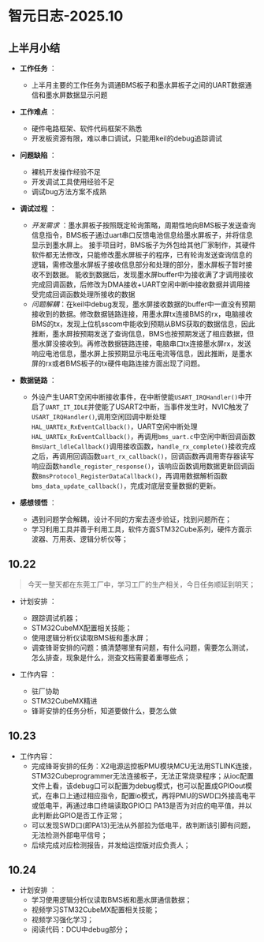 # 智元日志-2025.10  

## 上半月小结

* **工作任务** ：  
  * 上半月主要的工作任务为调通BMS板子和墨水屏板子之间的UART数据通信和墨水屏数据显示问题

* **工作难点** ：  
  * 硬件电路框架、软件代码框架不熟悉  
  * 开发板资源有限，难以串口调试，只能用keil的debug追踪调试

* **问题缺陷** ：  
  * 裸机开发操作经验不足  
  * 开发调试工具使用经验不足  
  * 调试bug方法方案不成熟  

* **调试过程** ：
  * *开发需求* ：墨水屏板子按照既定轮询策略，周期性地向BMS板子发送查询信息指令，BMS板子通过uart串口反馈电池信息给墨水屏板子，并将信息显示到墨水屏上。
    接手项目时，BMS板子为外包给其他厂家制作，其硬件软件都无法修改，只能修改墨水屏板子的程序，已有轮询发送查询信息的逻辑，需修改墨水屏板子接收信息部分和处理的部分，墨水屏板子暂时接收不到数据。
    能收到数据后，发现墨水屏buffer中为接收满了才调用接收完成回调函数，后修改为DMA接收+UART空闲中断中接收数据并调用接受完成回调函数处理所接收的数据  
  * *问题解耦*：在keil中debug发现，墨水屏接收数据的buffer中一直没有预期接收到的数据。修改数据链路连接，用墨水屏tx连接BMS的rx，电脑接收BMS的tx，发现上位机sscom中能收到预期从BMS获取的数据信息，因此推断，墨水屏按预期发送了查询信息，BMS也按预期发送了相应数据，但墨水屏没接收到。再修改数据链路连接，电脑串口tx连接墨水屏rx，发送响应电池信息，墨水屏上按预期显示电压电流等信息，因此推断，是墨水屏的rx或者BMS板子的tx硬件电路连接方面出现了问题。

* **数据链路** ：  
    - 外设产生UART空闲中断接收事件，在中断使能`USART_IRQHandler()`中开启了`UART_IT_IDLE`并使能了USART2中断，当事件发生时，NVIC触发了`USART_IRQHandler()`,调用空闲回调中断处理`HAL_UARTEx_RxEventCallback()`，UART空闲中断处理`HAL_UARTEx_RxEventCallback()`，再调用`bms_uart.c`中空闲中断回调函数`BmsUart_ldleCallback()`调用接收函数，`handle_rx_complete()`接收完成之后，再调用回调函数`uart_rx_callback()`，回调函数再调用寄存器读写响应函数`handle_register_response()`，该响应函数调用数据更新回调函数`BmsProtocol_RegisterDataCallback()`，再调用数据解析函数`bms_data_update_callback()`，完成对底层变量数据的更新。

* **感想领悟** ：  
  * 遇到问题学会解耦，设计不同的方案去逐步验证，找到问题所在；
  * 学习利用工具并善于利用工具，软件方面STM32Cube系列，硬件方面示波器、万用表、逻辑分析仪等；

## 10.22

> 今天一整天都在东莞工厂中，学习工厂的生产相关，今日任务顺延到明天；

* 计划安排 ：
  * 跟踪调试机器；
  * STM32CubeMX配置相关技能；
  * 使用逻辑分析仪读取BMS板和墨水屏；
  * 调查锋哥安排的问题：搞清楚哪里有问题，有什么问题，需要怎么测试，怎么排查，现象是什么，测查文档需要着重哪些点；

* 工作内容 ：
  * 驻厂协助
  * STM32CubeMX精进
  * 锋哥安排的任务分析，知道要做什么，要怎么做

## 10.23  
* 工作内容：
   - 完成锋哥安排的任务：X2电源运控板PMU模块MCU无法用STLINK连接，STM32Cubeprogrammer无法连接板子，无法正常烧录程序；从ioc配置文件上看，该debug口可以配置为debug模式，也可以配置成GPIOout模式，在串口上通过相应指令，配置io模式，再将PMU的SWD口外接高电平或低电平，再通过串口终端读取GPIO口 PA13是否为对应的电平值，并以此判断此GPIO是否工作正常；
   - 可以发现SWD口(即PA13)无法从外部拉为低电平，故判断该引脚有问题，无法检测外部电平信号；
   - 后续完成对应检测报告，并发给运控版对应负责人；

## 10.24  
- 计划安排 ：
  - 学习使用逻辑分析仪读取BMS板和墨水屏通信数据；
  - 视频学习STM32CubeMX配置相关技能；
  - 视频学习强化学习；
  - 阅读代码：DCU中debug部分；
